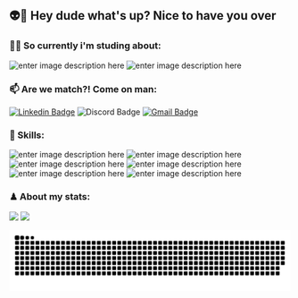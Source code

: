 ## 👽🖖 Hey dude what's up? Nice to have you over

### 👩‍💻 So currently i'm studing about:
![enter image description here](https://img.shields.io/badge/next.js-000000?style=for-the-badge&logo=nextdotjs&logoColor=white)
![enter image description here](https://img.shields.io/badge/GraphQl-E10098?style=for-the-badge&logo=graphql&logoColor=white)


### 📫 Are we match?! Come on man:
[![Linkedin Badge](https://img.shields.io/badge/-LinkedIn-blue?style=for-the-badge&logo=Linkedin&logoColor=white&link=https://www.linkedin.com/in/luccas-specht/)](https://www.linkedin.com/in/luccas-specht/)
![Discord Badge](https://img.shields.io/badge/Discord-7289DA?style=for-the-badge&logo=discord&logoColor=white)
[![Gmail Badge](https://img.shields.io/badge/Gmail-D14836?style=for-the-badge&logo=gmail&logoColor=white&link=https://www.linkedin.com/in/lucas-carre%C3%B1o-a18204174/)](https://www.linkedin.com/in/luccas-specht/)

### 🦾 Skills:
![enter image description here](https://img.shields.io/badge/-Javascript-F7DF1E?style=for-the-badge&logo=JavaScript&logoColor=black)
![enter image description here](https://shields.io/badge/TypeScript-3178C6?logo=TypeScript&logoColor=FFF&style=for-the-badge)
![enter image description here](https://img.shields.io/badge/-React-61DAFB?style=for-the-badge&logo=React&logoColor=white)
![enter image description here](https://img.shields.io/badge/styled--components-DB7093?style=for-the-badge&logo=styled-components&logoColor=white)
![enter image description here](https://img.shields.io/badge/Node.js-339933?style=for-the-badge&logo=nodedotjs&logoColor=white)
![enter image description here](https://img.shields.io/badge/PostgreSQL-316192?style=for-the-badge&logo=postgresql&logoColor=white)

### ♟ About my stats:
<div>
  <img height="145em" src="https://github-readme-stats.vercel.app/api?username=luccas-specht&hide=contribs,issues&show_icons=true&theme=tokyonight&include_all_commits=true&count_private=true"/>
  <img height="145em" src="https://github-readme-stats.vercel.app/api/top-langs/?username=luccas-specht&hide=objective-c,python,html,css,ruby,starlark,shell,scss,handlebars&layout=compact&langs_count=7&theme=tokyonight"/>
  
  ![Snake animation](https://github.com/luccas-specht/luccas-specht/blob/output/github-contribution-grid-snake.svg)
</div>



